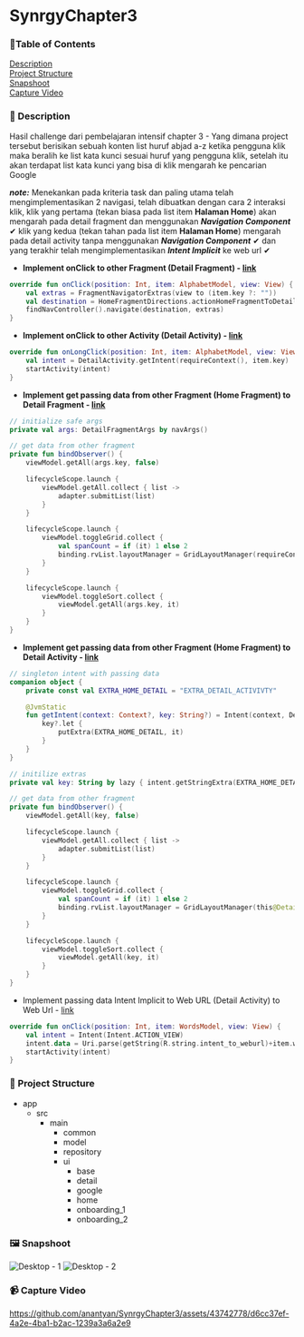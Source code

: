 # SynrgyChapter3

### 🚩Table of Contents
[Description](https://github.com/anantyan/SynrgyChapter3#-description)<br>
[Project Structure](https://github.com/anantyan/SynrgyChapter3#-project-structure)<br>
[Snapshoot](https://github.com/anantyan/SynrgyChapter3#%EF%B8%8F-snapshoot)<br>
[Capture Video](https://github.com/anantyan/SynrgyChapter3#-capture-video)

### 📌 Description
Hasil challenge dari pembelajaran intensif chapter 3 - Yang dimana project tersebut berisikan sebuah konten list huruf abjad a-z ketika pengguna klik maka beralih ke list kata kunci sesuai huruf yang pengguna klik, setelah itu akan terdapat list kata kunci yang bisa di klik mengarah ke pencarian Google

***note:*** Menekankan pada kriteria task dan paling utama telah mengimplementasikan 2 navigasi, telah dibuatkan dengan cara 2 interaksi klik, klik yang pertama (tekan biasa pada list item **Halaman Home**) akan mengarah pada detail fragment dan menggunakan ***Navigation Component*** ✔ klik yang kedua (tekan tahan pada list item **Halaman Home**) mengarah pada detail activity tanpa menggunakan ***Navigation Component*** ✔ dan yang terakhir telah mengimplementasikan _**Intent Implicit**_ ke web url ✔

- **Implement onClick to other Fragment (Detail Fragment) - [link](https://github.com/anantyan/SynrgyChapter3/blob/e85303b03143eea425732d6ac15a33b153385d0a/app/src/main/java/id/anantyan/challengechapter3/ui/home/HomeFragment.kt#L101-L105)**
```kotlin
override fun onClick(position: Int, item: AlphabetModel, view: View) {
    val extras = FragmentNavigatorExtras(view to (item.key ?: ""))
    val destination = HomeFragmentDirections.actionHomeFragmentToDetailFragment(item.key)
    findNavController().navigate(destination, extras)
}
```

- **Implement onClick to other Activity (Detail Activity) - [link](https://github.com/anantyan/SynrgyChapter3/blob/e85303b03143eea425732d6ac15a33b153385d0a/app/src/main/java/id/anantyan/challengechapter3/ui/home/HomeFragment.kt#L107-L110)**
```kotlin
override fun onLongClick(position: Int, item: AlphabetModel, view: View) {
    val intent = DetailActivity.getIntent(requireContext(), item.key)
    startActivity(intent)
}
```

- **Implement get passing data from other Fragment (Home Fragment) to Detail Fragment - [link](https://github.com/anantyan/SynrgyChapter3/blob/e85303b03143eea425732d6ac15a33b153385d0a/app/src/main/java/id/anantyan/challengechapter3/ui/detail/DetailFragment.kt#L57-L78)**
```kotlin
// initialize safe args
private val args: DetailFragmentArgs by navArgs()

// get data from other fragment
private fun bindObserver() {
    viewModel.getAll(args.key, false)

    lifecycleScope.launch {
        viewModel.getAll.collect { list ->
            adapter.submitList(list)
        }
    }

    lifecycleScope.launch {
        viewModel.toggleGrid.collect {
            val spanCount = if (it) 1 else 2
            binding.rvList.layoutManager = GridLayoutManager(requireContext(), spanCount)
        }
    }

    lifecycleScope.launch {
        viewModel.toggleSort.collect {
            viewModel.getAll(args.key, it)
        }
    }
}
```

- **Implement get passing data from other Fragment (Home Fragment) to Detail Activity - [link](https://github.com/anantyan/SynrgyChapter3/blob/e85303b03143eea425732d6ac15a33b153385d0a/app/src/main/java/id/anantyan/challengechapter3/ui/detail/DetailActivity.kt#L40-L61)**
```kotlin
// singleton intent with passing data
companion object {
    private const val EXTRA_HOME_DETAIL = "EXTRA_DETAIL_ACTIVIVTY"

    @JvmStatic
    fun getIntent(context: Context?, key: String?) = Intent(context, DetailActivity::class.java).apply {
        key?.let {
            putExtra(EXTRA_HOME_DETAIL, it)
        }
    }
}

// initilize extras
private val key: String by lazy { intent.getStringExtra(EXTRA_HOME_DETAIL) ?: "" }

// get data from other fragment
private fun bindObserver() {
    viewModel.getAll(key, false)

    lifecycleScope.launch {
        viewModel.getAll.collect { list ->
            adapter.submitList(list)
        }
    }

    lifecycleScope.launch {
        viewModel.toggleGrid.collect {
            val spanCount = if (it) 1 else 2
            binding.rvList.layoutManager = GridLayoutManager(this@DetailActivity, spanCount)
        }
    }

    lifecycleScope.launch {
        viewModel.toggleSort.collect {
            viewModel.getAll(key, it)
        }
    }
}
```
- Implement passing data Intent Implicit to Web URL (Detail Activity) to Web Url - [link](https://github.com/anantyan/SynrgyChapter3/blob/da275663b2a02fb213ff96b076bd7f8c68b8ddf7/app/src/main/java/id/anantyan/challengechapter3/ui/detail/DetailActivity.kt#L89-L93)
```kotlin
override fun onClick(position: Int, item: WordsModel, view: View) {
    val intent = Intent(Intent.ACTION_VIEW)
    intent.data = Uri.parse(getString(R.string.intent_to_weburl)+item.word)
    startActivity(intent)
}
```

### 👣 Project Structure
- app
    - src
        - main
            - common
            - model
            - repository
            - ui
                - base
                - detail
                - google
                - home
                - onboarding_1
                - onboarding_2

### 🖼️ Snapshoot
![Desktop - 1](https://github.com/anantyan/SynrgyChapter3/assets/43742778/42a6f601-20f9-44f6-a587-eed8ec7a81f7)
![Desktop - 2](https://github.com/anantyan/SynrgyChapter3/assets/43742778/02b406a0-dbbe-424f-ad97-47bd619c885d)

### 📹 Capture Video
https://github.com/anantyan/SynrgyChapter3/assets/43742778/d6cc37ef-4a2e-4ba1-b2ac-1239a3a6a2e9
